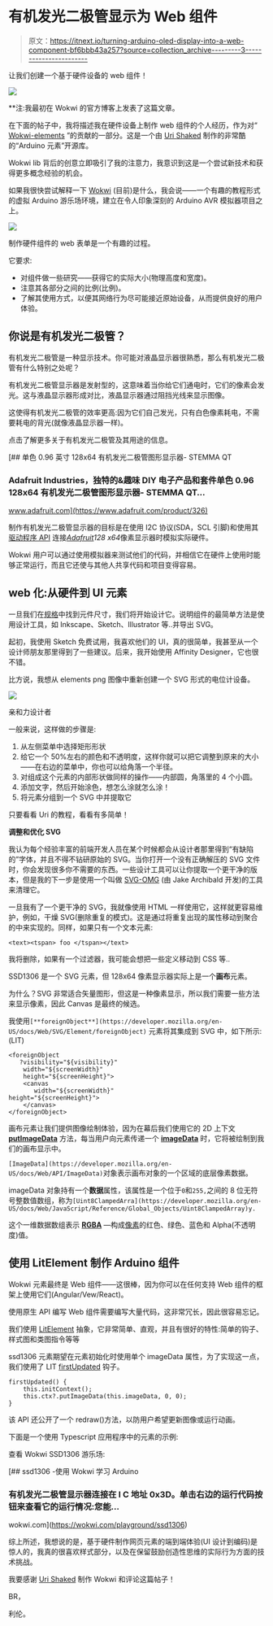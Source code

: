 # 有机发光二极管显示为 Web 组件

> 原文：<https://itnext.io/turning-arduino-oled-display-into-a-web-component-bf6bbb43a257?source=collection_archive---------3----------------------->

让我们创建一个基于硬件设备的 web 组件！

![](img/1f8bb2135cc48b36ef7f608471085e98.png)

**注:我最初在 Wokwi 的官方博客上发表了这篇文章。

在下面的帖子中，我将描述我在硬件设备上制作 web 组件的个人经历，作为对“ [Wokwi-elements](https://elements.wokwi.com/?path=/story/rotary-dialer--default) ”的贡献的一部分。这是一个由 [Uri Shaked](https://medium.com/u/355b1dfe86ae) 制作的非常酷的“Arduino 元素”开源库。

Wokwi lib 背后的创意立即吸引了我的注意力，我意识到这是一个尝试新技术和获得更多概念经验的机会。

如果我很快尝试解释一下 [Wokwi](https://wokwi.com/) (目前)是什么，我会说——一个有趣的教程形式的虚拟 Arduino 游乐场环境，建立在令人印象深刻的 Arduino AVR 模拟器项目之上。

![](img/3ec98dc3653629c4a23955cd6fda489a.png)

制作硬件组件的 web 表单是一个有趣的过程。

它要求:

*   对组件做一些研究——获得它的实际大小(物理高度和宽度)。
*   注意其各部分之间的比例(比例)。
*   了解其使用方式，以便其网络行为尽可能接近原始设备，从而提供良好的用户体验。

## 你说是有机发光二极管？

有机发光二极管是一种显示技术。你可能对液晶显示器很熟悉，那么有机发光二极管有什么特别之处呢？

有机发光二极管显示器是发射型的，这意味着当你给它们通电时，它们的像素会发光。这与液晶显示器形成对比，液晶显示器通过阻挡光线来显示图像。

这使得有机发光二极管的效率更高:因为它们自己发光，只有白色像素耗电，不需要耗电的背光(就像液晶显示器一样)。

点击了解更多关于有机发光二极管及其用途的信息。

[](https://www.adafruit.com/product/326) [## 单色 0.96 英寸 128x64 有机发光二极管图形显示器- STEMMA QT

### Adafruit Industries，独特的&趣味 DIY 电子产品和套件单色 0.96 128x64 有机发光二极管图形显示器- STEMMA QT…

www.adafruit.com](https://www.adafruit.com/product/326) 

制作有机发光二极管显示器的目标是在使用 I2C 协议(SDA，SCL 引脚)和使用其[驱动程序 API](https://github.com/adafruit/Adafruit_SSD1306/blob/68249c7803ef43988c433111411f69bfdd01114e/examples/ssd1306_128x64_i2c/ssd1306_128x64_i2c.ino) 连接[*Adafruit*](https://www.adafruit.com/product/938)*128 x64*像素显示器时模拟实际硬件。

Wokwi 用户可以通过使用模拟器来测试他们的代码，并相信它在硬件上使用时能够正常运行，而且它还使与其他人共享代码和项目变得容易。

## web 化:从硬件到 UI 元素

一旦我们在[规格](https://www.adafruit.com/product/326#technical-details)中找到元件尺寸，我们将开始设计它。说明组件的最简单方法是使用设计工具，如 Inkscape、Sketch、Illustrator 等..并导出 SVG。

起初，我使用 Sketch 免费试用，我喜欢他们的 UI，真的很简单，我甚至从一个设计师朋友那里得到了一些建议。后来，我开始使用 Affinity Designer，它也很不错。

比方说，我想从 elements png 图像中重新创建一个 SVG 形式的电位计设备。

![](img/f2657beec79159511a0c7d9736123d58.png)

亲和力设计者

一般来说，这样做的步骤是:

1.  从左侧菜单中选择矩形形状
2.  给它一个 50%左右的颜色和不透明度，这样你就可以把它调整到原来的大小——在右边的菜单中，你也可以给角落一个半径。
3.  对组成这个元素的内部形状做同样的操作——内部圆，角落里的 4 个小圆。
4.  添加文字，然后开始涂色，想怎么涂就怎么涂！
5.  将元素分组到一个 SVG 中并提取它

只要看看 Uri 的教程，看看有多简单！

**调整和优化 SVG**

我认为每个经验丰富的前端开发人员在某个时候都会从设计者那里得到“有缺陷的”字体，并且不得不钻研原始的 SVG。当你打开一个没有正确解压的 SVG 文件时，你会发现很多你不需要的东西。一些设计工具可以让你提取一个更干净的版本，但是我的下一步是使用一个叫做 [SVG-OMG](https://jakearchibald.github.io/svgomg/) (由 Jake Archibald 开发)的工具来清理它。

一旦我有了一个更干净的 SVG，我就像使用 HTML 一样使用它，这样就更容易维护，例如，干燥 SVG(删除重复的模式)。这是通过将重复出现的属性移动到聚合的<g>中来实现的。同样，如果只有一个文本元素:</g>

```
<text><tspan> foo </tspan></text>
```

我将删除<tspan>，如果有一个过滤器，我可能会想把一些定义移动到 CSS 等..</tspan>

SSD1306 是一个 SVG 元素，但 128x64 像素显示器实际上是一个**画布**元素。

为什么？SVG 非常适合矢量图形，但这是一种像素显示，所以我们需要一些方法来显示像素，因此 Canvas 是最终的候选。

我使用`[**foreignObject**](https://developer.mozilla.org/en-US/docs/Web/SVG/Element/foreignObject)` 元素将其集成到 SVG 中，如下所示:(LIT)

```
<foreignObject  
   ?visibility="${visibility}"  
    width="${screenWidth}"  
    height="${screenHeight}">  
    <canvas 
       width="${screenWidth}"                                                    height="${screenHeight}">
    </canvas>
</foreignObject>
```

画布元素让我们提供图像绘制体验，因为在幕后我们使用它的 2D 上下文 [**putImageData**](https://developer.mozilla.org/en-US/docs/Web/API/CanvasRenderingContext2D/putImageData) 方法，每当用户向元素传递一个 [**imageData**](https://developer.mozilla.org/en-US/docs/Web/API/ImageData) 时，它将被绘制到我们的画布显示中。

`[ImageData](https://developer.mozilla.org/en-US/docs/Web/API/ImageData)`对象表示画布对象的一个区域的底层像素数据。

imageData 对象持有一个**数据**属性，该属性是一个位于`0`和`255,`之间的 8 位无符号整数值数组，称为`[Uint8ClampedArra](https://developer.mozilla.org/en-US/docs/Web/JavaScript/Reference/Global_Objects/Uint8ClampedArray)y.`

这个一维数据数组表示 [**RGBA**](https://en.wikipedia.org/wiki/RGBA_color_model) —构成[像素](https://en.wikipedia.org/wiki/Pixel)的红色、绿色、蓝色和 Alpha(不透明度)值。

## 使用 LitElement 制作 Arduino 组件

Wokwi 元素最终是 Web 组件——这很棒，因为你可以在任何支持 Web 组件的框架上使用它们(Angular/Vew/React)。

使用原生 API 编写 Web 组件需要编写大量代码，这非常冗长，因此很容易忘记。

我们使用 [LitElement](https://lit-element.polymer-project.org/) 抽象，它非常简单、直观，并且有很好的特性:简单的钩子、样式图和类图指令等等

ssd1306 元素期望在元素初始化时使用单个 imageData 属性，为了实现这一点，我们使用了 LIT [firstUpdated](https://lit-element.polymer-project.org/guide/lifecycle#firstupdated) 钩子。

```
firstUpdated() {  
    this.initContext();  
    this.ctx?.putImageData(this.imageData, 0, 0);
}
```

该 API 还公开了一个 redraw()方法，以防用户希望更新图像或运行动画。

下面是一个使用 Typescript 应用程序中的<wokwi-ssd1306>元素的示例:</wokwi-ssd1306>

查看 Wokwi SSD1306 游乐场:

[](https://wokwi.com/playground/ssd1306) [## ssd1306 -使用 Wokwi 学习 Arduino

### 有机发光二极管显示器连接在 I C 地址 0x3D。单击右边的运行代码按钮来查看它的运行情况:您能…

wokwi.com](https://wokwi.com/playground/ssd1306) 

综上所述，我想说的是，基于硬件制作网页元素的端到端体验(UI 设计到编码)是惊人的，我真的很喜欢样式部分，以及在保留鼓励创造性思维的实际行为方面的技术挑战。

我要感谢 [Uri Shaked](https://medium.com/u/355b1dfe86ae) 制作 Wokwi 和评论这篇帖子！

BR，

利伦。